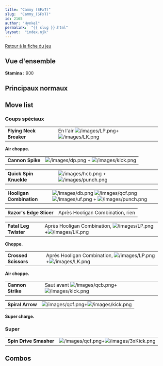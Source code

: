 ```yaml
---
title: "Cammy (SFxT)"
slug:  "Cammy_(SFxT)"
id: 2165
author: "Hynkel"
permalink:  "{{ slug }}.html"
layout:  "index.njk"
---
```


[Retour à la fiche du jeu](Street_Fighter_x_Tekken "wikilink")

## Vue d'ensemble

**Stamina :** 900

## Principaux normaux

## Move list

### Coups spéciaux

|                         |                                                                                    |
|-------------------------|------------------------------------------------------------------------------------|
| **Flying Neck Breaker** | En l'air ![](/images/LP.png "/images/LP.png")+![](/images/LK.png "/images/LK.png") |

**Air choppe.**

|                  |                                                                                 |
|------------------|---------------------------------------------------------------------------------|
| **Cannon Spike** | ![](/images/dp.png "/images/dp.png") + ![](/images/kick.png "/images/kick.png") |

|                        |                                                                                     |
|------------------------|-------------------------------------------------------------------------------------|
| **Quick Spin Knuckle** | ![](/images/hcb.png "/images/hcb.png") + ![](/images/punch.png "/images/punch.png") |

|                          |                                                                                                                                                               |
|--------------------------|---------------------------------------------------------------------------------------------------------------------------------------------------------------|
| **Hooligan Combination** | ![](/images/db.png "/images/db.png") ![](/images/qcf.png "/images/qcf.png") ![](/images/uf.png "/images/uf.png") + ![](/images/punch.png "/images/punch.png") |

|                         |                                  |
|-------------------------|----------------------------------|
| **Razor's Edge Slicer** | Après Hooligan Combination, rien |

|                       |                                                                                                       |
|-----------------------|-------------------------------------------------------------------------------------------------------|
| **Fatal Leg Twister** | Après Hooligan Combination, ![](/images/LP.png "/images/LP.png")+![](/images/LK.png "/images/LK.png") |

**Choppe.**

|                      |                                                                                                       |
|----------------------|-------------------------------------------------------------------------------------------------------|
| **Crossed Scissors** | Après Hooligan Combination, ![](/images/LP.png "/images/LP.png")+![](/images/LK.png "/images/LK.png") |

**Air choppe.**

|                   |                                                                                            |
|-------------------|--------------------------------------------------------------------------------------------|
| **Cannon Strike** | Saut avant ![](/images/qcb.png "/images/qcb.png")+![](/images/kick.png "/images/kick.png") |

|                  |                                                                                 |
|------------------|---------------------------------------------------------------------------------|
| **Spiral Arrow** | ![](/images/qcf.png "/images/qcf.png")+![](/images/kick.png "/images/kick.png") |

**Super charge.**

### Super

|                        |                                                                                     |
|------------------------|-------------------------------------------------------------------------------------|
| **Spin Drive Smasher** | ![](/images/qcf.png "/images/qcf.png")+![](/images/3xKick.png "/images/3xKick.png") |

## Combos

